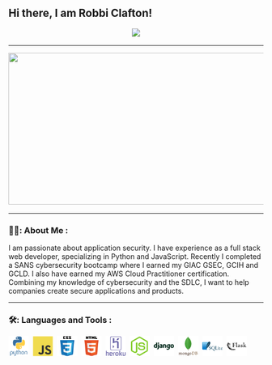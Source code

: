 ## Hi there, I am Robbi Clafton!

<div id="header" align="center">
  <img src="https://media.giphy.com/media/J1Qp5WXgzdG6eZrxHn/giphy.gif" width="100"/>
  </div>
  
---

<div align="center">
  <img src="https://media.giphy.com/media/dWesBcTLavkZuG35MI/giphy.gif" width="600" height="300"/>
</div>

---

### 👩‍💻: About Me :

I am passionate about application security. I have experience as a full stack web developer, specializing in Python and JavaScript. 
Recently I completed a SANS cybersecurity bootcamp where I earned my GIAC GSEC, GCIH and GCLD. I also have earned my AWS Cloud Practitioner certification.
Combining my knowledge of cybersecurity and the SDLC, I want to help companies create secure applications and products.

---

### 🛠️: Languages and Tools :
<div>
  <img src="https://github.com/devicons/devicon/blob/master/icons/python/python-original-wordmark.svg" title"Python" alt="Python" width="40" height="40"/>&nbsp;
  <img src="https://github.com/devicons/devicon/blob/master/icons/javascript/javascript-original.svg" title"JavaScript" alt="JavaScript" width="40" height="40"/>&nbsp;
  <img src="https://github.com/devicons/devicon/blob/master/icons/css3/css3-original-wordmark.svg" title"CSS" alt="CSS" width="40" height="40"/>&nbsp;
  <img src="https://github.com/devicons/devicon/blob/master/icons/html5/html5-original-wordmark.svg" title"HTML" alt="HTML" width="40" height="40"/>&nbsp;
  <img src="https://github.com/devicons/devicon/blob/master/icons/heroku/heroku-original-wordmark.svg" title"Heroku" alt="Heroku" width="40" height="40"/>&nbsp;
  <img src="https://github.com/devicons/devicon/blob/master/icons/nodejs/nodejs-original.svg" title"Node" alt="Node" width="40" height="40"/>&nbsp;
  <img src="https://github.com/devicons/devicon/blob/master/icons/django/django-plain-wordmark.svg" title"Django" alt="Django" width="40" height="40"/>&nbsp;
  <img src="https://github.com/devicons/devicon/blob/master/icons/mongodb/mongodb-original-wordmark.svg" title"MongoDB" alt="MongoDB" width="40" height="40"/>&nbsp;
  <img src="https://github.com/devicons/devicon/blob/master/icons/sqlite/sqlite-original-wordmark.svg" title"SQL" alt="SQL" width="40" height="40"/>&nbsp;
  <img src="https://github.com/devicons/devicon/blob/master/icons/flask/flask-original-wordmark.svg" title"Flask" alt="Flask" width="40" height="40"/>&nbsp;
  
  </div>

<!--
**RobbiC13/RobbiC13** is a ✨ _special_ ✨ repository because its `README.md` (this file) appears on your GitHub profile.

Here are some ideas to get you started:

- 🔭 I’m currently working on ...
- 🌱 I’m currently learning ...
- 👯 I’m looking to collaborate on ...
- 🤔 I’m looking for help with ...
- 💬 Ask me about ...
- 📫 How to reach me: ...
- 😄 Pronouns: ...
- ⚡ Fun fact: ...
-->
